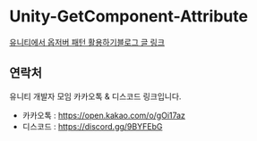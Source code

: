# Unity-GetComponent-Attribute

[유니티에서 옵저버 패턴 활용하기블로그 글 링크](https://github.com/KorStrix/Unity_GetComponentAttribute)

## 연락처
유니티 개발자 모임 카카오톡 & 디스코드 링크입니다.

- 카카오톡 : https://open.kakao.com/o/gOi17az
- 디스코드 : https://discord.gg/9BYFEbG
